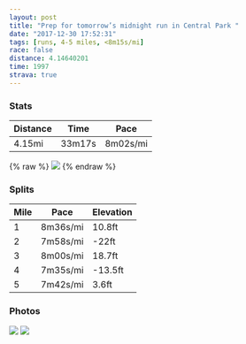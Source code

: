 ```yaml
---
layout: post
title: "Prep for tomorrow’s midnight run in Central Park "
date: "2017-12-30 17:52:31"
tags: [runs, 4-5 miles, <8m15s/mi]
race: false
distance: 4.14640201
time: 1997
strava: true
---
```


### Stats

| Distance | Time | Pace |
|----------|------|------|
|4.15mi|33m17s|8m02s/mi|

{% raw %}
<img src='https://maps.googleapis.com/maps/api/staticmap?maptype=roadmap&path=enc:_wrwF|lqbMw@aArA}E`DSrn@za@}BjIzFdCyHj_@yE}DsFfLsI}GyNyEoGnRgt@se@dF{QrABq@i@zFsQ~Au@zAyMfGqPzFzAjEqLjFnBsD`OxB^{@pEfEdD&key=AIzaSyC1MId7bFpkLXNAaYhBSTb8jLyiSqzbDtM&size=800x800&markers=color:yellow|label:S|40.73344,-73.98623&markers=color:green|label:F|40.73352,-73.98518999999999'>
{% endraw %}

### Splits

| Mile | Pace | Elevation |
|------|------|-----------|
|1|8m36s/mi|10.8ft|
|2|7m58s/mi|-22ft|
|3|8m00s/mi|18.7ft|
|4|7m35s/mi|-13.5ft|
|5|7m42s/mi|3.6ft|

### Photos
<img src='https://dgtzuqphqg23d.cloudfront.net/NGJru78EyetFDAE1-P3eAHbQPvv5U1BpotOmSyPf94Q-577x768.jpg'>

<img src='https://dgtzuqphqg23d.cloudfront.net/ui8BNNTLlrF8G1tCFb_fPsUSq4WSIE-b7fBD8EjuiGY-431x768.jpg'>
